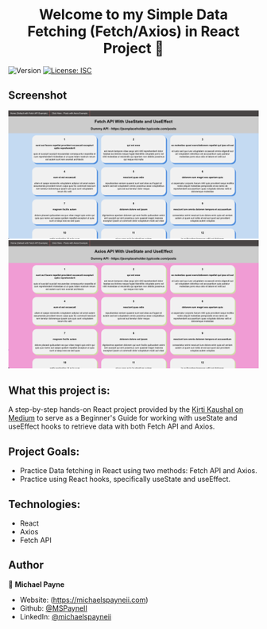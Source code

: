 <h1 align="center">Welcome to my Simple Data Fetching (Fetch/Axios) in React Project 👋</h1>
<p>
  <img alt="Version" src="https://img.shields.io/badge/version-1.0.0-blue.svg?cacheSeconds=2592000" />
  <a href="#" target="_blank">
    <img alt="License: ISC" src="https://img.shields.io/badge/License-ISC-yellow.svg" />
  </a>
</p>

## Screenshot

![FetchAPI](public/fetchapi.png)
![Axios](public/axios.png)

## What this project is:

A step-by-step hands-on React project provided by the [Kirti Kaushal on Medium](https://medium.com/geekculture/simple-data-fetching-in-react-with-the-fetch-api-and-axios-with-hooks-useeffect-and-usestate-85d6bd7357c2) to serve as a Beginner's Guide for working with useState and useEffect hooks to retrieve data with both Fetch API and Axios.

## Project Goals:

- Practice Data fetching in React using two methods: Fetch API and Axios.
- Practice using React hooks, specifically useState and useEffect.

## Technologies:

- React
- Axios
- Fetch API

## Author

👤 **Michael Payne**

- Website: (https://michaelspayneii.com)
- Github: [@MSPayneII](https://github.com/MSPayneII)
- LinkedIn: [@michaelspayneii](https://linkedin.com/in/michaelspayneii)

